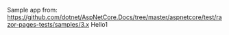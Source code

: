 Sample app from: https://github.com/dotnet/AspNetCore.Docs/tree/master/aspnetcore/test/razor-pages-tests/samples/3.x
Hello1